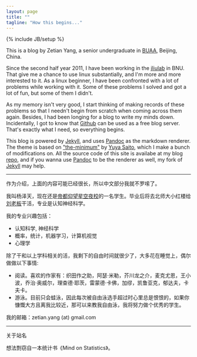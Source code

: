 ```yaml
---
layout: page
title: ""
tagline: "How this begins..."
---
```

{% include JB/setup %}

This is a blog by Zetian Yang, a senior undergraduate in [BUAA][buaa], Beijing, China.

Since the second half year 2011, I have been working in the [jliulab][liujia] in BNU.
That give me a chance to use linux substantially, and I'm more and more interested to it. 
As a linux beginner, I have been confronted with a lot of problems while working with it. 
Some of these problems I solved and got a lot of fun, but some of them I didn't. 

As my memory isn't very good, I start thinking of making records of these problems so that I needn't begin from scratch when coming across them again. 
Besides, I had been longing for a blog to write my minds down.
Incidentally, I got to know that [Github][] can be used as a free blog server. 
That's exactly what I need, so everything begins.

This blog is powered by [Jekyll][], and uses [Pandoc][] as the markdown renderer.
The theme is based on ["the-minimum"][] by [Yuya Saito][], which I make a bunch of modifications on.
All the source code of this site is availabe at my blog [repo][r1], and if you wanna use [Pandoc][] to be the renderer as well, my fork of [Jekyll][r2] may help.

--------------------------------------

作为介绍，上面的内容可能已经很长，所以中文部分我就不罗嗦了。

我叫杨泽天，现在还是[帝都仰望星空夜校][buaa]的一名学生。毕业后将去北师大小红楼给[刘老板][liujia]干活，专业是认知神经科学。

我的专业兴趣包括：

* 认知科学, 神经科学
* 概率，统计，机器学习，计算机视觉
* 心理学

除了干和以上学科相关的活，我剩下的自由时间就很少了，大多花在睡觉上，偶尔做做以下事情:

* 阅读。喜欢的作家有：织田作之助，阿瑟·米勒，芥川龙之介，麦克尤恩，王小波，乔治·奥威尔，理查德·耶茨，雷蒙德·卡佛，加缪，凯鲁亚克，郁达夫，卡夫卡。
* 游泳。目前只会蛙泳，因此每次被自由泳选手超过时心里总是恨恨的，如果你慷慨大方且离我比较近，那可以来教我自由泳，我将努力做个优秀的学生。

我的邮箱：zetian.yang (at) gmail.com

   [liujia]: http://psychbrain.bnu.edu.cn/teachcms/liujia.htm
   [Github]: http://github.com
   [buaa]: http://www.buaa.edu.cn
   [jekyll]: http://jekyllrb.com
   [pandoc]: http://johnmacfarlane.net/pandoc
   ["the-minimum"]: http://themes.jekyllbootstrap.com/preview/the-minimum/pages.html#page
   [Yuya Saito]: http://twitter.com/studiomohawk
   [r1]: https://github.com/yangzetian/YangBlog
   [r2]: https://github.com/yangzetian/jekyll

---------------------------------------------------------
关于站名

想法剽窃自一本统计书《Mind on Statistics》。
